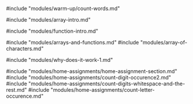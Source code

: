#include "modules/warm-up/count-words.md"

#include "modules/array-intro.md"

#include "modules/function-intro.md"

#include "modules/arrays-and-functions.md"
#include "modules/array-of-characters.md"

#include "modules/why-does-it-work-1.md"

#include "modules/home-assignments/home-assignment-section.md"
#include "modules/home-assignments/count-digit-occurence2.md"
#include "modules/home-assignments/count-digits-whitespace-and-the-rest.md"
#include "modules/home-assignments/count-letter-occurence.md"
